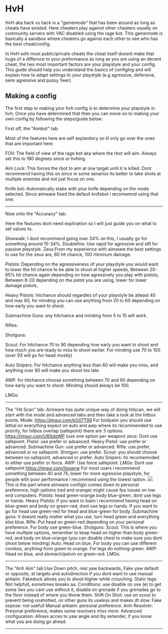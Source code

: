 # HvH

HvH aka hack vs hack is a "gamemode" that has been around as long as cheats have existed. Here cheaters play against other cheaters usually on community servers with VAC disabled using the rage bot. This gamemode is basically a sandbox where cheaters go against each other to see who has the best cheat/config.

In HvH with most public/private cheats the cheat itself doesnt make that huge of a differnce to your preformance as long as you are using an decent cheat, the two most important factors are your playstyle and your config. This guide should help you understand the basics of configing and will explain how to adapt settings to your playstyle (e.g agressive, defensive, semi agressive and pussy 1wer)

## Making a config

The first step to making your hvh config is to determine your playstyle in hvh. Once you have determined that then you can move on to making your own config by following the steps/guide below:

First off, the "Aimbot" tab:

Most of the features here are self explanitory so ill only go over the ones that are important here.

FOV: The field of view of the rage bot aka where the rbot will aim.
Always set this to 180 degrees since ur hvhing.

Aim Lock: This forces the rbot to aim at one target until it is killed.
Dont recommend having this on since in some senarios its better to take shots at multiple enemies and not just focus on one.

Knife bot: Automatically stabs with your knife depending on the mode selected. Since aimware fixed the default knifebot i recomemnd using that one.


---------------------------------------------------------------------------------------------------------------------------------------------------------------------------------

Now onto the "Accuracy" tab:

Here the features dont need explination so I will just guide you on what to set values to.

Slowwalk:
I dont recommend going over 34% on this, I usually go for something around 15-34%.
Doublefire: Use rapid for agressive and sift for passive playstyle.
Zeus:From my experience with aimware the best settings to use for the zeus are, 80 hit chance,
100 minimum damage.

Pistols:
Depending on the agressiveness of your playstyle you would want to lower the hit chance to be able to shoot at higher speeds,
Between 20-65% hit chance again depending on how agressively you play with pistols,
Between 8-20 depending on the pistol you are using, lower for lower damage pistols,


Heavy Pistols: hitchance should regardles of your playstyle be atleast 40 and max 60, for mindmg you can use anything from 20 to 60 depending on how early you want to shoot.
 
Submachine Guns: any hitchance and mindmg  from 5 to 15 will work.

Rifles: 

Shotguns: 

Scout: For hitchance 70 to 90 depending how early you want to shoot and how much you are ready to miss to shoot earlier. For mindmg use 70 to 100 (over 93 will go for head mostly) 

Auto Snipers: For hitchance anything less than 60 will make you miss, and anything over 80 will make you shoot too late.

AWP: for hitchance choose something between 70 and 90 depending on how early you want to shoot. Mindmg should always be 100.

LMGs:

---------------------------------------------------------------------------------------------------------------------------------------------------------------------------------

The "Hit Scan" tab: Aimware has quite unique way of doing hitscan, we will start with the mode and advanced tabs and then take a look at the hitbox points.
Mode:
https://imgur.com/kG07T99
For bodyaim you should use lethal on everything expect on auto and awp where its recommended to use priority, for hitbox overlap (safepoint) there are 3 options.
https://imgur.com/U8SdqWP
(use one option per weapon)
zeus: Dont use safepoint.
Pistol: use prefer or advanced.
Heavy Pistol: use prefer or advanced.
Submachine Gun: use prefer or advanced.
Rifle: use prefer, advanced or no safepoint.
Shotgun: use prefer.
Scout: you should choose between no safepoint, advanced or prefer.
Auto Snipers: its recomemnded to either use prefer or force.
AWP: Use force safepoint.
LMGs: Dont use safepoint
https://imgur.com/jlsowrw
For most users i recommend something between 40 and 75, lower for more agressive playstyle, for people with poor performance i recommend using the lowest option.
![](https://imgur.com/zZIboDs)
This is the part where aimware configin comes down to personal preference, high options (red and orange) might cause fps issues on low end computers.
Pistols: head green-orange body blue-green, dont use legs or hands.
Heavy Pistols: if you want to baim i recommend having head on blue-green and body on green-red, dont use legs or hands. If you want to go for head use green-red  for head and blue-green for body.
Submachine guns: it doesnt really matter what you use, turn head green and everything else blue.
Rifle: Put head on green-red depending on your personal preference. For body use green-blue.
Shotguns:
Scout: This is where you have multiple options, remember to keep head on higher than body green-red,  and body on blue-orange (you can disable chest to make sure you dont shoot below mindmg)
Auto: Head on blue. For body you can use different combos, anything from green to orange. For legs do nothing-green.
AWP: Head on blue, and stomach/pelvin on green-red.
LMGs:

-------------------------------------------------------------------------------------------------------------------------------------------------------------------------------

The "Anti Aim" tab:Use Down pitch, real yaw backwards, Fake yaw default or opposite, at targets and autodirection if you dont want to use manual antiaim. Fakeduck allows you to shoot higher while crouching.
Static legs: Not helpfull, sometimes breaks aa.
Conditions: use disable on use (e) to get some 1ws you cant use without it, disable on grenade if you grenades go to the floor instead of where you throw them.
Shift On Shot: use on scout to prevent being onshotted, on other guns its useless and makes dt slow.
Fake expose: not usefull
Manual antiaim: personal preference.
Anti-Resolver: Presonal preference, makes some resolvers miss more.
Advanced configuration: Allows acces to yaw angle and lby extender, if you know what you are doing go ahead.

---------------------------------------------------------------------------------------------------------------------------------------------------------------------------------
